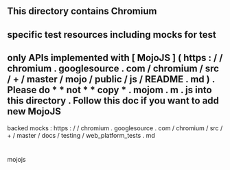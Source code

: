 This
directory
contains
Chromium
-
specific
test
resources
including
mocks
for
test
-
only
APIs
implemented
with
[
MojoJS
]
(
https
:
/
/
chromium
.
googlesource
.
com
/
chromium
/
src
/
+
/
master
/
mojo
/
public
/
js
/
README
.
md
)
.
Please
do
*
*
not
*
*
copy
*
.
mojom
.
m
.
js
into
this
directory
.
Follow
this
doc
if
you
want
to
add
new
MojoJS
-
backed
mocks
:
https
:
/
/
chromium
.
googlesource
.
com
/
chromium
/
src
/
+
/
master
/
docs
/
testing
/
web_platform_tests
.
md
#
mojojs
